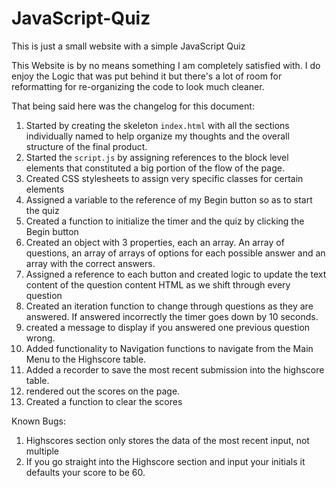 # JavaScript-Quiz
This is just a small website with a simple JavaScript Quiz

This Website is by no means something I am completely satisfied with. I do enjoy the Logic that was put behind it but there's a lot of room for reformatting for re-organizing the code to look much cleaner.

That being said here was the changelog for this document:

1. Started by creating the skeleton `index.html` with all the sections individually named to help organize my thoughts and the overall structure of the final product.
2. Started the `script.js` by assigning references to the block level elements that constituted a big portion of the flow of the page.
3. Created CSS stylesheets to assign very specific classes for certain elements
4. Assigned a variable to the reference of my Begin button so as to start the quiz
5. Created a function to initialize the timer and the quiz by clicking the Begin button
6. Created an object with 3 properties, each an array. An array of questions, an array of arrays of options for each possible answer and an array with the correct answers.
7. Assigned a reference to each button and created logic to update the text content of the question content HTML as we shift through every question
8. Created an iteration function to change through questions as they are answered. If answered incorrectly the timer goes down by 10 seconds.
9. created a message to display if you answered one previous question wrong.
10. Added functionality to Navigation functions to navigate from the Main Menu to the Highscore table.
11. Added a recorder to save the most recent submission into the highscore table.
12. rendered out the scores on the page.
13. Created a function to clear the scores

Known Bugs:

1. Highscores section only stores the data of the most recent input, not multiple
2. If you go straight into the Highscore section and input your initials it defaults your score to be 60.